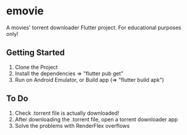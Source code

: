 # emovie

A movies' torrent downloader Flutter project. For educational purposes only!

## Getting Started

1. Clone the Project
2. Install the dependencies => "flutter pub get"
3. Run on Android Emulator, or Build app (=> "flutter build apk")

## To Do

1. Check .torrent file is actually downloaded!
2. After downloading the .torrent file, open a torrent downloader app
3. Solve the problems with RenderFlex overflows